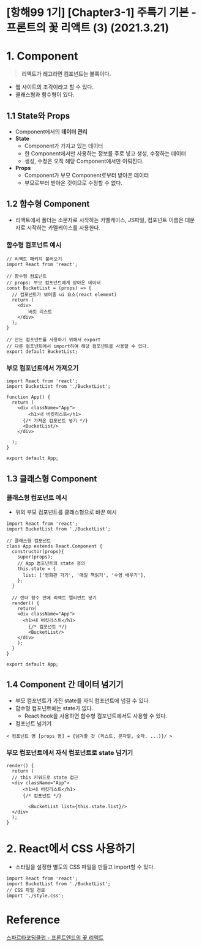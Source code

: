 # [항해99 1기] [Chapter3-1] 주특기 기본 - 프론트의 꽃 리액트 (3) (2021.3.21)



# 1. Component

> **리액트가 레고라면 컴포넌트는 블록이다.**

* 웹 사이트의 조각이라고 할 수 있다.
* 클래스형과 함수형이 있다.



## 1.1 State와 Props

* Component에서의 **데이터 관리**
* **State**
  * Component가 가지고 있는 데이터
  * 한 Component에서만 사용하는 정보를 주로 넣고 생성, 수정하는 데이터
  * 생성, 수정은 오직 해당 Component에서만 이뤄진다.
* **Props**
  * Component가 부모 Component로부터 받아온 데이터
  * 부모로부터 받아온 것이므로 수정할 수 없다.



## 1.2 함수형 Component

* 리액트에서 폴더는 소문자로 시작하는 카멜케이스, JS파일, 컴포넌트 이름은 대문자로 시작하는 카멜케이스를 사용한다.

### 함수형 컴포넌트 예시

```react
// 리액트 패키지 불러오기
import React from 'react';

// 함수형 컴포넌트
// props: 부모 컴포넌트에게 받아온 데이터
const BucketList = (props) => {
  // 컴포넌트가 보여줄 ui 요소(react element)
  return (
  	<div>
    	버킷 리스트
    </div>
  );
}

// 만든 컴포넌트를 사용하기 위해서 export
// 다른 컴포넌트에서 import하여 해당 컴포넌트를 사용할 수 있다.
export default BucketList;
```



### 부모 컴포넌트에서 가져오기

```react
import React from 'react';
import BucketList from './BucketList';

function App() {
  return (
  	<div className="App">
    	<h1>내 버킷리스트</h1>
      {/* 가져온 컴포넌트 넣기 */}
      <BucketList/>
    </div>
  
  );  
}

export default App;
```



## 1.3 클래스형 Component

### 클래스형 컴포넌트 예시

* 위의 부모 컴포넌트를 클래스형으로 바꾼 예시

```react
import React from 'react';
import BucketList from './BucketList';

// 클래스형 컴포넌트
class App extends React.Component {
  constructor(props){
    super(props);
    // App 컴포넌트의 state 정의
    this.state = {
      list: ['영화관 가기', '매일 책읽기', '수영 배우기'],
    };
  }
  
  // 렌더 함수 안에 리액트 앨리먼트 넣기
  render() {
    return(
    <div className="App">
      <h1>내 버킷리스트</h1>
        {/* 컴포넌트 */}
      	<BucketList/>
    </div>
    );
  }
}

export default App;
```



## 1.4 Component 간 데이터 넘기기

* 부모 컴포넌트가 가진 state를 자식 컴포넌트에 넘길 수 있다.
* 함수형 컴포넌트에는 state가 없다.
  * React hook을 사용하면 함수형 컴포넌트에서도 사용할 수 있다.
* 컴포넌트 넘기기

```react
< 컴포넌트 명 [props 명] = {넘겨줄 것 (리스트, 문자열, 숫자, ...)}/ >
```



### 부모 컴포넌트에서 자식 컴포넌트로 state 넘기기

```react
render() {
  return (
  // this 키워드로 state 접근
  <div className="App">
      <h1>내 버킷리스트</h1>
      {/* 컴포넌트 */}
      
    	<BucketList list={this.state.list}/>    
  </div>  
  );  
}
```



# 2. React에서 CSS 사용하기

* 스타일을 설정한 별도의 CSS 파일을 만들고 import할 수 있다.

```react
import React from 'react';
import BucketList from './BucketList';
// CSS 파일 경로
import './style.css';
```



# Reference

[스파르타코딩클럽 - 프론트엔드의 꽃 리액트](https://spartacodingclub.kr/online/react)

